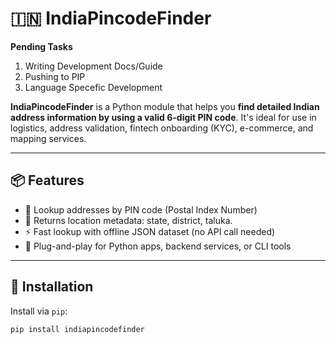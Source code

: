 # 🇮🇳 IndiaPincodeFinder

**Pending Tasks**
1) Writing Development Docs/Guide
2) Pushing to PIP
3) Language Specefic Development

**IndiaPincodeFinder** is a Python module that helps you **find detailed Indian address information by using a valid 6-digit PIN code**. It's ideal for use in logistics, address validation, fintech onboarding (KYC), e-commerce, and mapping services.

---

## 📦 Features

- 🔎 Lookup addresses by PIN code (Postal Index Number)
- 🧾 Returns location metadata: state, district, taluka.
- ⚡ Fast lookup with offline JSON dataset (no API call needed)
- 🧩 Plug-and-play for Python apps, backend services, or CLI tools

---

## 🚀 Installation

Install via `pip`:

```bash
pip install indiapincodefinder
